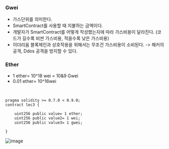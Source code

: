 ### Gwei
- 가스단위를 의미한다.
- SmartContract를 사용할 때 지불하는 금액이다.
- 개발자가 SmartContract를 어떻게 작성했는지에 따라 가스비용이 달라진다. (코드가 길수록 비싼 가스비용, 적을수록 낮은 가스비용)
- 이더리움 블록체인과 상호작용을 위해서는 무조건 가스비용이 소비된다. -> 해커의 공격, Ddos 공격을 방지할 수 있다.

### Ether
- 1 ether= 10^18 wei = 10&9 Gwei
- 0.01 ether= 10^16wei

<Br>
  
```solidity
pragma solidity >= 0.7.0 < 0.9.0;
contract lec3 {

    uint256 public value= 1 ether;
    uint256 public value2= 1 wei;
    uint256 public value3= 1 gwei;

}                       
```
![image](https://user-images.githubusercontent.com/79950504/182095162-1ed49199-794c-4b50-bc94-b14d462e2ea9.png)
